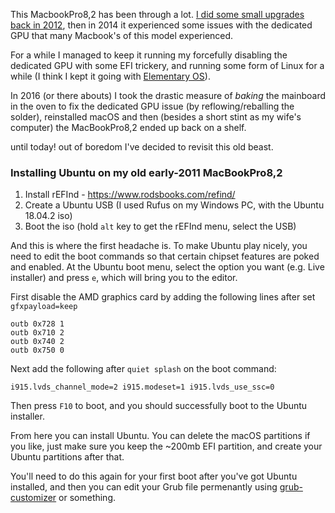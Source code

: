 ---
---
This MacbookPro8,2 has been through a lot. [I did some small upgrades back in 2012](https://blog.omgmog.net/post/upgrading-my-macbook-pro/), then in 2014 it experienced some issues with the dedicated GPU that many Macbook's of this model experienced.

For a while I managed to keep it running my forcefully disabling the dedicated GPU with some EFI trickery, and running some form of Linux for a while (I think I kept it going with [Elementary OS](https://elementary.io/)).

In 2016 (or there abouts) I took the drastic measure of _baking_ the mainboard in the oven to fix the dedicated GPU issue (by reflowing/reballing the solder), reinstalled macOS and then (besides a short stint as my wife's computer) the MacBookPro8,2 ended up back on a shelf.

until today! out of boredom I've decided to revisit this old beast.

### Installing Ubuntu on my old early-2011 MacBookPro8,2

1. Install rEFInd - https://www.rodsbooks.com/refind/
2. Create a Ubuntu USB (I used Rufus on my Windows PC, with the Ubuntu 18.04.2 iso)
3. Boot the iso (hold `alt` key to get the rEFInd menu, select the USB)

And this is where the first headache is. To make Ubuntu play nicely, you need to edit the boot commands so that certain chipset features are poked and enabled. At the Ubuntu boot menu, select the option you want (e.g. Live installer) and press `e`, which will bring you to the editor.

First disable the AMD graphics card by adding the following lines after set `gfxpayload=keep`

```
outb 0x728 1
outb 0x710 2
outb 0x740 2
outb 0x750 0
```

Next add the following after `quiet splash` on the boot command:

```
i915.lvds_channel_mode=2 i915.modeset=1 i915.lvds_use_ssc=0
```

Then press `F10` to boot, and you should successfully boot to the Ubuntu installer.

From here you can install Ubuntu. You can delete the macOS partitions if you like, just make sure you keep the ~200mb EFI partition, and create your Ubuntu partitions after that.

You'll need to do this again for your first boot after you've got Ubuntu installed, and then you can edit your Grub file permenantly using [grub-customizer](http://tipsonubuntu.com/2018/03/11/install-grub-customizer-ubuntu-18-04-lts/) or something.
